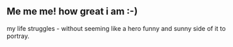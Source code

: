 
## Me me me! how great i am :-)
my life struggles - without seeming like a hero
funny and sunny side of it to portray.

